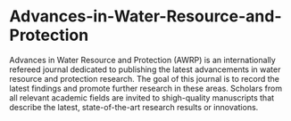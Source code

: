 Advances-in-Water-Resource-and-Protection
=========================================

Advances in Water Resource and Protection (AWRP) is an internationally refereed journal dedicated to publishing the latest advancements in water resource and protection research. The goal of this journal is to record the latest findings and promote further research in these areas. Scholars from all relevant academic fields are invited to shigh-quality manuscripts that describe the latest, state-of-the-art research results or innovations.
